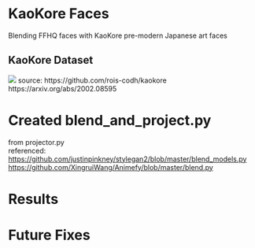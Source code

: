 # KaoKore Faces  
Blending FFHQ faces with KaoKore pre-modern Japanese art faces

## KaoKore Dataset  
<img src="https://github.com/laphisboy/stylegan2-pytorch/blob/master/images/kaokore.PNG" />  
source:  
https://github.com/rois-codh/kaokore  
https://arxiv.org/abs/2002.08595

# Created blend_and_project.py  
from projector.py  
referenced:  
https://github.com/justinpinkney/stylegan2/blob/master/blend_models.py  
https://github.com/XingruiWang/Animefy/blob/master/blend.py  

# Results

# Future Fixes  
